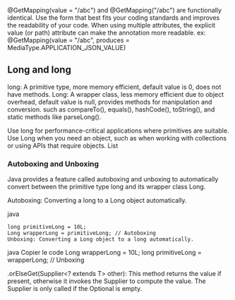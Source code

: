 @GetMapping(value = "/abc") and @GetMapping("/abc") are functionally identical.
Use the form that best fits your coding standards and improves the readability of your code.
When using multiple attributes, the explicit value (or path) attribute can make the annotation more readable.
ex: @GetMapping(value = "/abc", produces = MediaType.APPLICATION_JSON_VALUE)

## Long and long
long: A primitive type, more memory efficient, default value is 0, does not have methods.
Long: A wrapper class, less memory efficient due to object overhead, default value is null, provides methods for manipulation and conversion. such as compareTo(), equals(), hashCode(), toString(), and static methods like parseLong().

Use long for performance-critical applications where primitives are suitable.
Use Long when you need an object, such as when working with collections or using APIs that require objects. List<Long>

### Autoboxing and Unboxing
Java provides a feature called autoboxing and unboxing to automatically convert between the primitive type long and its wrapper class Long.

Autoboxing: Converting a long to a Long object automatically.

java
````
long primitiveLong = 10L;
Long wrapperLong = primitiveLong; // Autoboxing
Unboxing: Converting a Long object to a long automatically.
````

java
Copier le code
Long wrapperLong = 10L;
long primitiveLong = wrapperLong; // Unboxing

.orElseGet(Supplier<? extends T> other): This method returns the value if present, otherwise it invokes the Supplier to compute the value. The Supplier is only called if the Optional is empty.
